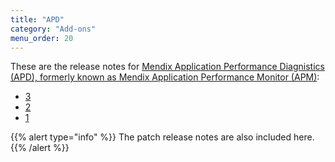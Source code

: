 ```yaml
---
title: "APD"
category: "Add-ons"
menu_order: 20 
---
```


These are the release notes for [Mendix Application Performance Diagnistics (APD), formerly known as Mendix Application Performance Monitor (APM)](/addons/apm-addon/):

* [3](apd-3)
* [2](apm-2)
* [1](apm-1)

{{% alert type="info" %}}
The patch release notes are also included here.
{{% /alert %}}

